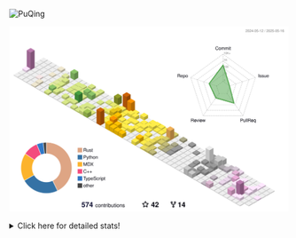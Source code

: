![PuQing](https://user-images.githubusercontent.com/27223114/171565019-9a56fae6-b08b-421f-99db-7e830da42371.png)

![](./profile-3d-contrib/profile-season-animate.svg)

<details>
<summary>Click here for detailed stats!</summary>

<!--START_SECTION:waka-->
![Lines of code](https://img.shields.io/badge/From%20Hello%20World%20I%27ve%20Written-2.0%20million%20lines%20of%20code-blue)

**🐱 My GitHub Data** 

> 📦 442.7 kB Used in GitHub's Storage 
 > 
> 🏆 177 Contributions in the Year 2025
 > 
> 🚫 Not Opted to Hire
 > 
> 📜 33 Public Repositories 
 > 
> 🔑 34 Private Repositories 
 > 
**I'm an Early 🐤** 

```text
🌞 Morning                825 commits         ██░░░░░░░░░░░░░░░░░░░░░░░   09.67 % 
🌆 Daytime                3657 commits        ███████████░░░░░░░░░░░░░░   42.85 % 
🌃 Evening                1918 commits        ██████░░░░░░░░░░░░░░░░░░░   22.47 % 
🌙 Night                  2134 commits        ██████░░░░░░░░░░░░░░░░░░░   25.01 % 
```


📊 **This Week I Spent My Time On** 

```text
💬 Programming Languages: 
Other                    24 hrs 34 mins      ███████████████░░░░░░░░░░   59.78 % 
Python                   6 hrs 47 mins       ████░░░░░░░░░░░░░░░░░░░░░   16.54 % 
Swift                    4 hrs 33 mins       ███░░░░░░░░░░░░░░░░░░░░░░   11.09 % 
Org                      2 hrs 4 mins        █░░░░░░░░░░░░░░░░░░░░░░░░   05.07 % 
Markdown                 1 hr 13 mins        █░░░░░░░░░░░░░░░░░░░░░░░░   02.99 % 

🔥 Editors: 
Arc                      18 hrs 20 mins      ███████████░░░░░░░░░░░░░░   44.62 % 
VS Code                  7 hrs 52 mins       █████░░░░░░░░░░░░░░░░░░░░   19.15 % 
Ghostty                  4 hrs 33 mins       ███░░░░░░░░░░░░░░░░░░░░░░   11.10 % 
Xcode                    4 hrs 30 mins       ███░░░░░░░░░░░░░░░░░░░░░░   10.97 % 
Telegram                 3 hrs 16 mins       ██░░░░░░░░░░░░░░░░░░░░░░░   07.97 % 

💻 Operating System: 
Mac                      33 hrs 44 mins      █████████████████████░░░░   82.11 % 
Linux                    4 hrs 31 mins       ███░░░░░░░░░░░░░░░░░░░░░░   10.99 % 
WSL                      2 hrs 50 mins       ██░░░░░░░░░░░░░░░░░░░░░░░   06.90 % 
```


<!--END_SECTION:waka-->
</details>
